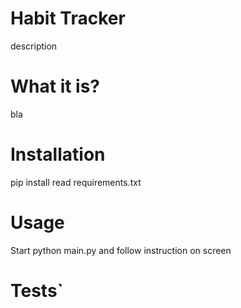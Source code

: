# Habit Tracker

description

# What it is?

bla

# Installation

pip install read requirements.txt

# Usage

Start
python main.py
and follow instruction on screen

# Tests`
